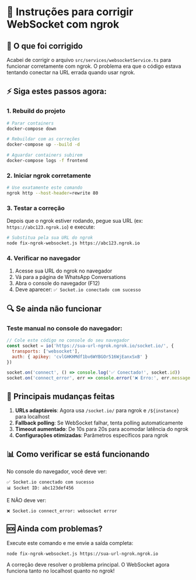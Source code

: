 # 🔧 Instruções para corrigir WebSocket com ngrok

## 🎯 O que foi corrigido

Acabei de corrigir o arquivo `src/services/websocketService.ts` para funcionar corretamente com ngrok. O problema era que o código estava tentando conectar na URL errada quando usar ngrok.

## ⚡ Siga estes passos agora:

### 1. **Rebuild do projeto**

```bash
# Parar containers
docker-compose down

# Rebuildar com as correções
docker-compose up --build -d

# Aguardar containers subirem
docker-compose logs -f frontend
```

### 2. **Iniciar ngrok corretamente**

```bash
# Use exatamente este comando
ngrok http --host-header=rewrite 80
```

### 3. **Testar a correção**

Depois que o ngrok estiver rodando, pegue sua URL (ex: `https://abc123.ngrok.io`) e execute:

```bash
# Substitua pela sua URL do ngrok
node fix-ngrok-websocket.js https://abc123.ngrok.io
```

### 4. **Verificar no navegador**

1. Acesse sua URL do ngrok no navegador
2. Vá para a página de WhatsApp Conversations
3. Abra o console do navegador (F12)
4. Deve aparecer: `✅ Socket.io conectado com sucesso`

## 🔍 Se ainda não funcionar

### Teste manual no console do navegador:

```javascript
// Cole este código no console do seu navegador
const socket = io('https://sua-url-ngrok.ngrok.io/socket.io/', {
  transports: ['websocket'],
  auth: { apikey: 'cvlGHKHMdf1bv6WYBGOr516WjEanxSxB' }
})

socket.on('connect', () => console.log('✅ Conectado!', socket.id))
socket.on('connect_error', err => console.error('❌ Erro:', err.message))
```

## 🔧 Principais mudanças feitas

1. **URLs adaptáveis**: Agora usa `/socket.io/` para ngrok e `/${instance}` para localhost
2. **Fallback polling**: Se WebSocket falhar, tenta polling automaticamente
3. **Timeout aumentado**: De 10s para 20s para acomodar latência do ngrok
4. **Configurações otimizadas**: Parâmetros específicos para ngrok

## 📊 Como verificar se está funcionando

No console do navegador, você deve ver:

```
✅ Socket.io conectado com sucesso
📊 Socket ID: abc123def456
```

E NÃO deve ver:

```
❌ Socket.io connect_error: websocket error
```

## 🆘 Ainda com problemas?

Execute este comando e me envie a saída completa:

```bash
node fix-ngrok-websocket.js https://sua-url-ngrok.ngrok.io
```

A correção deve resolver o problema principal. O WebSocket agora funciona tanto no localhost quanto no ngrok! 